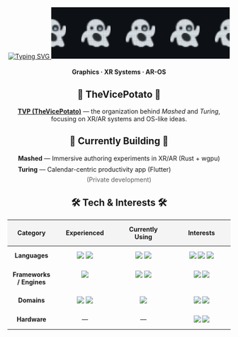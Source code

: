 <!-- ===== HERO ===== -->
<div align="center">
  <!-- Typing SVG -->
  <a href="https://git.io/typing-svg">
    <img src="https://readme-typing-svg.herokuapp.com?color=%2382edd5&center=true&vCenter=true&width=700&lines=I+am+ochazkeee!;+Welcome+to+My+Profile!" alt="Typing SVG" />
  </a>

  <!-- Banner (반응형: 화면 80%, 최대 900px) -->
  <img src="git_banner.png" alt="GitHub Banner" style="width:80%; max-width:900px; height:auto; margin-top:8px;" />
</div>

<!-- ===== TAGLINE (짧고 임팩트) ===== -->
<div align="center" style="margin: 18px 0 6px;">
  <strong>Graphics · XR Systems · AR-OS</strong>
</div>


<!-- ===== ORGANIZATION ===== -->
<h2 align="center">🥔 TheVicePotato 🥔</h2>

<p align="center" style="max-width: 760px; margin: 0 auto 6px;">
  <a href="https://github.com/thevicepotato"><b>TVP (TheVicePotato)</b></a> — the organization behind <i>Mashed</i> and <i>Turing</i>, focusing on XR/AR systems and OS-like ideas.
</p>




<!-- =========== current project ============ -->
<h2 align="center">🔨 Currently Building 🔨</h2>

<div align="center" style="margin: 15px 0;">
  <ul style="list-style:none; padding:0; margin:0; text-align:left; display:inline-block;">
    <li><b>Mashed</b> — Immersive authoring experiments in XR/AR (Rust + wgpu)</li>
    <li style="margin-top:8px;"><b>Turing</b> — Calendar-centric productivity app (Flutter)</li>
  </ul>
  <span style="opacity:.7; display:block; margin-top:6px;">(Private development)</span>
</div>

 
<!-- ===== TECH & INTERESTS (Centered, Symmetric) ===== -->
<h2 align="center">🛠️ Tech & Interests 🛠️</h2>

<div align="center" style="margin:0 auto;">
  <table style="width:100%; max-width:1000px; margin:0 auto; border-collapse:collapse; table-layout:fixed;">
    <thead>
      <tr>
        <th style="padding:12px; background:#f4f4f4; text-align:center; width:20%;">Category</th>
        <th style="padding:12px; background:#f4f4f4; text-align:center; width:26.6%;">Experienced</th>
        <th style="padding:12px; background:#f4f4f4; text-align:center; width:26.6%;">Currently Using</th>
        <th style="padding:12px; background:#f4f4f4; text-align:center; width:26.6%;">Interests</th>
      </tr>
    </thead>
    <tbody style="vertical-align:top;">
 <!-- Languages -->
      <tr>
        <td style="padding:12px; text-align:center;"><b>Languages</b></td>
        <td style="padding:12px; text-align:center;">
          <img src="https://img.shields.io/badge/Python-%23ff87c5?logo=python&logoColor=white&style=flat"/>
          <img src="https://img.shields.io/badge/C%23-%2398b6fa?logo=csharp&logoColor=white&style=flat"/>
        </td>
        <td style="padding:12px; text-align:center;">
          <img src="https://img.shields.io/badge/Rust-2F6F68?logo=rust&logoColor=white&style=flat"/>
          <img src="https://img.shields.io/badge/Dart-0175C2?logo=dart&logoColor=white&style=flat"/>
        </td>
        <td style="padding:12px; text-align:center;">
          <img src="https://img.shields.io/badge/C-A8B9CC?logo=c&logoColor=black&style=flat"/>
          <img src="https://img.shields.io/badge/C%2B%2B-00599C?logo=cplusplus&logoColor=white&style=flat"/>
          <img src="https://img.shields.io/badge/Rust-2F6F68?logo=rust&logoColor=white&style=flat"/>
        </td>
      </tr>

<!-- Frameworks / Engines -->
  <tr>
        <td style="padding:12px; text-align:center;"><b>Frameworks / Engines</b></td>
        <td style="padding:12px; text-align:center;">
          <img src="https://img.shields.io/badge/Unity-2A3A3A?logo=unity&logoColor=white&style=flat"/>
        </td>
        <td style="padding:12px; text-align:center;">
          <img src="https://img.shields.io/badge/wgpu-4FB8B0?style=flat"/>
          <img src="https://img.shields.io/badge/Flutter-02569B?logo=flutter&logoColor=white&style=flat"/>
        </td>
        <td style="padding:12px; text-align:center;">
          <img src="https://img.shields.io/badge/wgpu-4FB8B0?style=flat"/>
          <img src="https://img.shields.io/badge/Vulkan-AC162C?logo=vulkan&logoColor=white&style=flat"/>
        </td>
      </tr>

<!-- Domains -->
  <tr>
        <td style="padding:12px; text-align:center;"><b>Domains</b></td>
        <td style="padding:12px; text-align:center;">
          <img src="https://img.shields.io/badge/Computer%20Vision-3776AB?style=flat"/>
          <img src="https://img.shields.io/badge/Machine%20Learning-512BD4?style=flat"/>
        </td>
        <td style="padding:12px; text-align:center;">
          <img src="https://img.shields.io/badge/Graphics-2F6F68?style=flat&logoColor=white"/>
        </td>
        <td style="padding:12px; text-align:center;">
          <img src="https://img.shields.io/badge/XR--Systems-%263ac4a7?style=flat"/>
          <img src="https://img.shields.io/badge/AR--OS%20Concepts-3F7FAF?style=flat"/>
        </td>
      </tr>

<!-- Hardware -->
  <tr>
        <td style="padding:12px; text-align:center;"><b>Hardware</b></td>
        <td style="padding:12px; text-align:center;">—</td>
        <td style="padding:12px; text-align:center;">—</td>
        <td style="padding:12px; text-align:center;">
          <img src="https://img.shields.io/badge/XR%20Glasses-7A5CA5?style=flat"/>
          <img src="https://img.shields.io/badge/Embedded%20MCU-7A8CA5?style=flat"/>
        </td>
      </tr>
    </tbody>
  </table>
</div>
